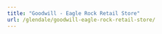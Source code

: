 ```yaml
---
title: "Goodwill - Eagle Rock Retail Store"
url: /glendale/goodwill-eagle-rock-retail-store/
---
```


